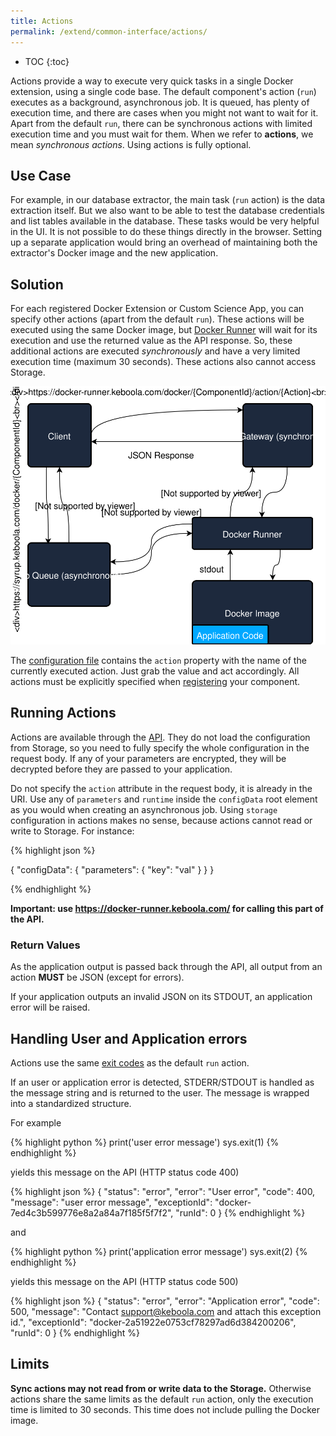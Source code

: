```yaml
---
title: Actions
permalink: /extend/common-interface/actions/
---
```


* TOC
{:toc}

Actions provide a way to execute very quick tasks in a single Docker extension, using a single code base.
The default component's action (`run`) executes as a background, asynchronous job. It is queued, has plenty of
execution time, and there are cases when you might not want to wait for it. Apart from the default `run`, there
can be synchronous actions with limited execution time and you must wait for them. When we refer to
**actions**, we mean *synchronous actions*. Using actions is fully optional.

## Use Case
For example, in our database extractor, the main task (`run` action) is the data extraction itself. But we also want to be
able to test the database credentials and list tables available in the database.
These tasks would be very helpful in the UI. It is not possible to do these things directly in the browser. Setting up a
separate application would bring an overhead of maintaining both the extractor's Docker image and the new application.

## Solution
For each registered Docker Extension or Custom Science App, you can specify other actions (apart from the default `run`). These
actions will be executed using the same Docker image, but [Docker Runner](/integrate/docker-bundle/) will wait for its execution and use
the returned value as the API response. So, these additional actions are executed *synchronously* and have a very
limited execution time (maximum 30 seconds). These actions also cannot access Storage.

![Docker Actions overview](/extend/common-interface/docker-sync-actions.svg)

The [configuration file](/extend/common-interface/config-file/#configuration-file-structure)
contains the `action` property with the name of the currently executed action. Just grab the value and act accordingly.
All actions must be explicitly specified when [registering](/extend/registration/) your component.

## Running Actions
Actions are available through the [API](http://docs.kebooladocker.apiary.io/#reference/actions/run-custom-docker-extension-action).
They do not load the configuration from Storage, so you need to fully specify the whole configuration in the request body.
If any of your parameters are encrypted, they will be decrypted before they are passed to your application.

Do not specify the `action` attribute in the request body, it is already in the URI. Use any of `parameters` and `runtime` inside the `configData` root element as you would when creating an asynchronous job. Using `storage` configuration in actions makes no sense, because actions cannot read or write to Storage. For instance:

{% highlight json %}

{
    "configData": {
        "parameters": {
            "key": "val"
        }
    }
}

{% endhighlight %}

**Important: use https://docker-runner.keboola.com/ for calling this part of the API.**

### Return Values

As the application output is passed back through the API, all output from an action **MUST** be JSON (except for errors).

If your application outputs an invalid JSON on its STDOUT, an application error will be raised.

## Handling User and Application errors

Actions use the same [exit codes](https://developers.keboola.com/extend/common-interface/environment/#return-values) as the default `run` action.

If an user or application error is detected, STDERR/STDOUT is handled as the message string and is returned to the user. The message is wrapped into a standardized structure.

For example

{% highlight python %}
print('user error message')
sys.exit(1)
{% endhighlight %}

yields this message on the API (HTTP status code 400)

{% highlight json %}
{
  "status": "error",
  "error": "User error",
  "code": 400,
  "message": "user error message",
  "exceptionId": "docker-7ed4c3b599776e8a2a84a7f185f5f7f2",
  "runId": 0
}
{% endhighlight %}

and 

{% highlight python %}
print('application error message')
sys.exit(2)
{% endhighlight %}

yields this message on the API (HTTP status code 500)

{% highlight json %}
{
  "status": "error",
  "error": "Application error",
  "code": 500,
  "message": "Contact support@keboola.com and attach this exception id.",
  "exceptionId": "docker-2a51922e0753cf78297ad6d384200206",
  "runId": 0
}
{% endhighlight %}

## Limits

**Sync actions may not read from or write data to the Storage.**
Otherwise actions share the same limits as the default `run` action, only the execution time is limited to 30 seconds.
This time does not include pulling the Docker image. 
